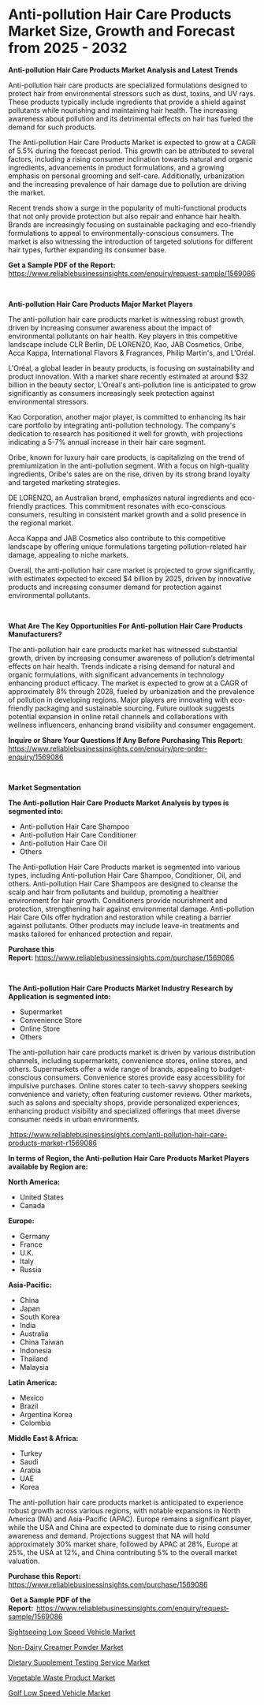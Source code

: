 <p><h1>Anti-pollution Hair Care Products Market Size, Growth and Forecast from 2025 - 2032</h1></p><p><strong>Anti-pollution Hair Care Products Market Analysis and Latest Trends</strong></p>
<p><p>Anti-pollution hair care products are specialized formulations designed to protect hair from environmental stressors such as dust, toxins, and UV rays. These products typically include ingredients that provide a shield against pollutants while nourishing and maintaining hair health. The increasing awareness about pollution and its detrimental effects on hair has fueled the demand for such products. </p><p>The Anti-pollution Hair Care Products Market is expected to grow at a CAGR of 5.5% during the forecast period. This growth can be attributed to several factors, including a rising consumer inclination towards natural and organic ingredients, advancements in product formulations, and a growing emphasis on personal grooming and self-care. Additionally, urbanization and the increasing prevalence of hair damage due to pollution are driving the market.</p><p>Recent trends show a surge in the popularity of multi-functional products that not only provide protection but also repair and enhance hair health. Brands are increasingly focusing on sustainable packaging and eco-friendly formulations to appeal to environmentally-conscious consumers. The market is also witnessing the introduction of targeted solutions for different hair types, further expanding its consumer base.</p></p>
<p><strong>Get a Sample PDF of the Report:&nbsp;</strong> <a href="https://www.reliablebusinessinsights.com/enquiry/request-sample/1569086?utm_campaign=1121&utm_medium=2&utm_source=Github&utm_content=ia&utm_term=25032025&utm_id=anti-pollution-hair-care-products">https://www.reliablebusinessinsights.com/enquiry/request-sample/1569086</a></p>
<p>&nbsp;</p>
<p><strong>Anti-pollution Hair Care Products Major Market Players</strong></p>
<p><p>The anti-pollution hair care products market is witnessing robust growth, driven by increasing consumer awareness about the impact of environmental pollutants on hair health. Key players in this competitive landscape include CLR Berlin, DE LORENZO, Kao, JAB Cosmetics, Oribe, Acca Kappa, International Flavors & Fragrances, Philip Martin's, and L'Oréal.</p><p>L'Oréal, a global leader in beauty products, is focusing on sustainability and product innovation. With a market share recently estimated at around $32 billion in the beauty sector, L'Oréal's anti-pollution line is anticipated to grow significantly as consumers increasingly seek protection against environmental stressors.</p><p>Kao Corporation, another major player, is committed to enhancing its hair care portfolio by integrating anti-pollution technology. The company's dedication to research has positioned it well for growth, with projections indicating a 5-7% annual increase in their hair care segment.</p><p>Oribe, known for luxury hair care products, is capitalizing on the trend of premiumization in the anti-pollution segment. With a focus on high-quality ingredients, Oribe's sales are on the rise, driven by its strong brand loyalty and targeted marketing strategies.</p><p>DE LORENZO, an Australian brand, emphasizes natural ingredients and eco-friendly practices. This commitment resonates with eco-conscious consumers, resulting in consistent market growth and a solid presence in the regional market.</p><p>Acca Kappa and JAB Cosmetics also contribute to this competitive landscape by offering unique formulations targeting pollution-related hair damage, appealing to niche markets. </p><p>Overall, the anti-pollution hair care market is projected to grow significantly, with estimates expected to exceed $4 billion by 2025, driven by innovative products and increasing consumer demand for protection against environmental pollutants.</p></p>
<p>&nbsp;</p>
<p><strong>What Are The Key Opportunities For Anti-pollution Hair Care Products Manufacturers?</strong></p>
<p><p>The anti-pollution hair care products market has witnessed substantial growth, driven by increasing consumer awareness of pollution’s detrimental effects on hair health. Trends indicate a rising demand for natural and organic formulations, with significant advancements in technology enhancing product efficacy. The market is expected to grow at a CAGR of approximately 8% through 2028, fueled by urbanization and the prevalence of pollution in developing regions. Major players are innovating with eco-friendly packaging and sustainable sourcing. Future outlook suggests potential expansion in online retail channels and collaborations with wellness influencers, enhancing brand visibility and consumer engagement.</p></p>
<p><strong>Inquire or Share Your Questions If Any Before Purchasing This Report:</strong> <a href="https://www.reliablebusinessinsights.com/enquiry/pre-order-enquiry/1569086?utm_campaign=1121&utm_medium=2&utm_source=Github&utm_content=ia&utm_term=25032025&utm_id=anti-pollution-hair-care-products">https://www.reliablebusinessinsights.com/enquiry/pre-order-enquiry/1569086</a></p>
<p>&nbsp;</p>
<p><strong>Market Segmentation</strong></p>
<p><strong>The Anti-pollution Hair Care Products Market Analysis by types is segmented into:</strong></p>
<p><ul><li>Anti-pollution Hair Care Shampoo</li><li>Anti-pollution Hair Care Conditioner</li><li>Anti-pollution Hair Care Oil</li><li>Others</li></ul></p>
<p><p>The Anti-pollution Hair Care Products market is segmented into various types, including Anti-pollution Hair Care Shampoo, Conditioner, Oil, and others. Anti-pollution Hair Care Shampoos are designed to cleanse the scalp and hair from pollutants and buildup, promoting a healthier environment for hair growth. Conditioners provide nourishment and protection, strengthening hair against environmental damage. Anti-pollution Hair Care Oils offer hydration and restoration while creating a barrier against pollutants. Other products may include leave-in treatments and masks tailored for enhanced protection and repair.</p></p>
<p><strong>Purchase this Report:&nbsp;</strong><a href="https://www.reliablebusinessinsights.com/purchase/1569086?utm_campaign=1121&utm_medium=2&utm_source=Github&utm_content=ia&utm_term=25032025&utm_id=anti-pollution-hair-care-products">https://www.reliablebusinessinsights.com/purchase/1569086</a></p>
<p>&nbsp;</p>
<p><strong>The Anti-pollution Hair Care Products Market Industry Research by Application is segmented into:</strong></p>
<p><ul><li>Supermarket</li><li>Convenience Store</li><li>Online Store</li><li>Others</li></ul></p>
<p><p>The anti-pollution hair care products market is driven by various distribution channels, including supermarkets, convenience stores, online stores, and others. Supermarkets offer a wide range of brands, appealing to budget-conscious consumers. Convenience stores provide easy accessibility for impulsive purchases. Online stores cater to tech-savvy shoppers seeking convenience and variety, often featuring customer reviews. Other markets, such as salons and specialty shops, provide personalized experiences, enhancing product visibility and specialized offerings that meet diverse consumer needs in urban environments.</p></p>
<p><a href="https://www.reliablebusinessinsights.com/anti-pollution-hair-care-products-market-r1569086?utm_campaign=1121&utm_medium=2&utm_source=Github&utm_content=ia&utm_term=25032025&utm_id=anti-pollution-hair-care-products">&nbsp;https://www.reliablebusinessinsights.com/anti-pollution-hair-care-products-market-r1569086</a></p>
<p><strong>In terms of Region, the Anti-pollution Hair Care Products Market Players available by Region are:</strong></p>
<p>
    <p> <strong> North America: </strong>
        <ul>
            <li>United States</li>
            <li>Canada</li>
        </ul>
        </p> 
    <p> <strong> Europe: </strong>
        <ul>
            <li>Germany</li>
            <li>France</li>
            <li>U.K.</li>
            <li>Italy</li>
            <li>Russia</li>
        </ul>
        </p> 
    <p> <strong> Asia-Pacific: </strong>
        <ul>
            <li>China</li>
            <li>Japan</li>
            <li>South Korea</li>
            <li>India</li>
            <li>Australia</li>
            <li>China Taiwan</li>
            <li>Indonesia</li>
            <li>Thailand</li>
            <li>Malaysia</li>
        </ul>
        </p> 
    <p> <strong> Latin America: </strong>
        <ul>
            <li>Mexico</li>
            <li>Brazil</li>
            <li>Argentina Korea</li>
            <li>Colombia</li>
        </ul>
        </p> 
    <p> <strong> Middle East & Africa: </strong>
        <ul>
            <li>Turkey</li>
            <li>Saudi</li>
            <li>Arabia</li>
            <li>UAE</li>
            <li>Korea</li>
        </ul>
    </p>
    </p>
<p><p>The anti-pollution hair care products market is anticipated to experience robust growth across various regions, with notable expansions in North America (NA) and Asia-Pacific (APAC). Europe remains a significant player, while the USA and China are expected to dominate due to rising consumer awareness and demand. Projections suggest that NA will hold approximately 30% market share, followed by APAC at 28%, Europe at 25%, the USA at 12%, and China contributing 5% to the overall market valuation.</p></p>
<p><strong>Purchase this Report: </strong><a href="https://www.reliablebusinessinsights.com/purchase/1569086?utm_campaign=1121&utm_medium=2&utm_source=Github&utm_content=ia&utm_term=25032025&utm_id=anti-pollution-hair-care-products">https://www.reliablebusinessinsights.com/purchase/1569086</a></p>
<p>&nbsp;<strong>Get a Sample PDF of the Report:&nbsp;&nbsp;</strong><a href="https://www.reliablebusinessinsights.com/enquiry/request-sample/1569086?utm_campaign=1121&utm_medium=2&utm_source=Github&utm_content=ia&utm_term=25032025&utm_id=anti-pollution-hair-care-products">https://www.reliablebusinessinsights.com/enquiry/request-sample/1569086</a></p>
<p><strong></strong></p>
<p><p><a href="https://github.com/waldarolka1j/Market-Research-Report-List-1/blob/main/sightseeing-low-speed-vehicle-market.md?utm_campaign=1121&utm_medium=2&utm_source=Github&utm_content=ia&utm_term=25032025&utm_id=anti-pollution-hair-care-products">Sightseeing Low Speed Vehicle Market</a></p><p><a href="https://github.com/failarustic/Market-Research-Report-List-1/blob/main/non-dairy-creamer-powder-market.md?utm_campaign=1121&utm_medium=2&utm_source=Github&utm_content=ia&utm_term=25032025&utm_id=anti-pollution-hair-care-products">Non-Dairy Creamer Powder Market</a></p><p><a href="https://github.com/damjiederyd/Market-Research-Report-List-1/blob/main/dietary-supplement-testing-service-market.md?utm_campaign=1121&utm_medium=2&utm_source=Github&utm_content=ia&utm_term=25032025&utm_id=anti-pollution-hair-care-products">Dietary Supplement Testing Service Market</a></p><p><a href="https://github.com/claracpegios/Market-Research-Report-List-1/blob/main/vegetable-waste-product-market.md?utm_campaign=1121&utm_medium=2&utm_source=Github&utm_content=ia&utm_term=25032025&utm_id=anti-pollution-hair-care-products">Vegetable Waste Product Market</a></p><p><a href="https://github.com/maaniwilka9y/Market-Research-Report-List-1/blob/main/golf-low-speed-vehicle-market.md?utm_campaign=1121&utm_medium=2&utm_source=Github&utm_content=ia&utm_term=25032025&utm_id=anti-pollution-hair-care-products">Golf Low Speed Vehicle Market</a></p></p>